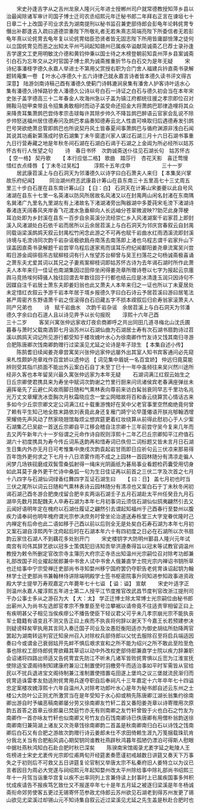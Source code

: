 <!-- { "loadSidebar": true } -->
　　宋史孙逢吉字从之吉州龙泉人隆兴元年进士授郴州司户就常德教授知萍乡县以治最闻除诸军审计司国子博士迁司农丞绍熙元年迁秘书郎二年拜右正言在谏垣七十日章二十上改国子司业求去为湖南提刑以秘书监召兼吏部侍郎会彭龟年论韩侂冑专僭出补郡逢吉入疏曰道德崇重陛下所敬礼者无若朱熹志简端亮陛下所委信者无若彭龟年熹以论侂冑去龟年复以论侂冑绌臣恐贤者皆无固志陛下所用皆庸鄙憸薄之徒何以立国侂冑见而恶之出知太平州丐祠起知赣州已属疾卒谥献简诚斋乙巳荐士录孙逢吉学邃文工吏用明敏沈介德和黄钧仲秉以国士待之木榜登朝前知袁州萍乡县案诚斋引白石为忘年交从之时官国子博士夙为诚斋推重折节与白石交为是年无疑 
　　宋诗纪事潘柽字德久永嘉人举进士不第用父赏授右职为合门舍人福建兵钤直斋书录解题转庵集一卷 【 叶水心序德久十五六诗律己就永嘉言诗者皆本德久读书评文得古深意】 陆游剑南诗稿己酉有潘德久使蓟门诗韩漉涧泉集有潘舍人护客诗叶适水心集有潘德久诗悼路钞舍人潘德久公诗以号白石一诗证之白石与德久初会当在本年宋史张子盖字德高三十二年春金人攻海州急以子盖为镇江府都统往援之孝宗即位召对赐鞍马铠甲束带且令招集勇敢相时而动子盖受命还招金大将萧鹧巴耶律造哩将其众来降贵耳集萧鹧巴尝侍孝宗击球每许其除步帅久不降旨鹧巴醉语云官家会乱说不除步帅怒送福州居住德寿问及鹧巴孝庙奏知德寿云北人性直可唤取归后遇德寿发引鹧巴号哭欲绝萧总管即鹧巴也所说契丹风土皆春夏间事萧鹧巴与循府渊源非浅白石闻其说其功甫新第落成时欤石湖集丁未午窗遣兴家人谋过石湖三月十六日石湖书事重九日行营寿藏之地是年秋冬间石湖在石湖白石谒于石湖之上金阊为所必经所以姑苏怀古有行人怅望之句 
　　诗　春日书怀　次韵诚斋送仆往见石湖长句　姑苏怀古 【 空一格】 契丹歌 
　　【 本行应低二格】 歌曲　踏莎行　杏花天影　喜迁莺慢　惜红衣点绛唇 【 丁未冬过吴松】 
　　淳熙十五年戊申　　　　　　三十一岁 
　　居武康苕溪上与白石洞天为邻潘德久以诗字曰白石萧夫人来归 【 本集吴兴掌故乐府纪闻】 
　　同治湖州府志武康县计筹山在县东南三十五里高七十三丈周五里三十步白石崖在县东南计筹山臼 【 臼：白】 石洞天在计筹山宋姜夔以此自号风渚湖在县东十七里一名英渚以防风所居故名风渚又以在封禺两山闲名封渚在东南隅名巽渚广九里名九里湖左有上渚故名下渚湖渚旁出陶器湖中多菱莼宋毛滂下渚湖诗春渚连天阔春风夹岸香飞花渡水急垂柳向人长远岫分苍翠微波映??助茫此身萍梗耳泊处即为乡封溪在县东一百步自余英溪分流经崇仁乡入风渚湖案千岩家苕上即封溪入风渚湖处白石依千岩而居所以云余居苕溪上与白石洞天为邻庆宫春叙云自封禺同载诣梁溪鹧鸪天叙云封禺松竹闲念此游之不可再也赋千岩曲水红雨洒溪流即封溪诗境与毛滂诗同次韵千岩杂谣极欲扃舟南荡去南荡即上渚也乌程志谓千岩家升山下误盖因直斋书录解题千岩尝宰乌程后遂家焉而误耳乐府纪闻鄱阳姜尧章流寓吴兴尝暇日游金阊徘徊吊古赋柳枝词有行人怅望苏台柳曾与吴王扫落花之句杨诚斋极喜诵之萧东夫尤爱其词以其兄之子妻焉案柳枝词即姑苏怀古诗为去年谒石湖时所作此萧夫人本年来归一佳证也南湖集因过田倅坐闲得姜尧章所赠诗卷以七字为报起云京廛舆马竞扬埃何碍骚人独往回谓去年数往回于行都也结云应是冰清逢玉润只因诗句不因媒自注千岩居士萧东夫即姜妇翁也此又萧夫人本年来归之一证也所以丁未夏居处未定惜红衣叙云予游千岩本年居于壻乡报德久字曰白石诗云予居苕溪曰游曰居笔法甚严周密齐东野语萧千岩之侄滚得白石旧藏五字不损本禊叙后归俞寿翁家滚萧夫人同产兄弟也 
　　诗　赋千岩曲水　次韵千岩杂谣　余居苕溪上与白石洞天为邻潘德久字余曰白石道人且以诗见畀予以长句报贶 
　　淳熙十六年己酉　　　　　　三十二岁 
　　客吴兴寓张仲远家收灯夜俞商卿呼之共出同田几道寻梅北山沈氏圃暮春与萧时父载南酒郭七月诣苏州以石湖仙曲为石湖居士寿有次石湖书扇韵诗过苕溪以鹧鸪天词记所见游行都受知于楼攻媿叶水心为徐南卿作竹友诗又饯其南归寻游合肥陈唐卿次饯南卿韵赠行过梁溪见尤延之论诗是年子琼生 【 本集自述小传】 
　　陈鹄耆旧续闻姜尧章尝寓吴兴张仲远家仲远屡外出其室人知书宾客通问必先窥来札性颇妒尧章戏作百宜娇以遗仲远 【 词见集中眉妩一名百宜娇】 仲远归竟莫能辨则受其指爪损面不能出外云案白石自丁未至丁巳十一年中虽频往来吴兴然川途所经非久客也本年留吴兴最久寓张仲远家为本年无疑 
　　石湖词满江红叙云始生之日丘宗卿使君携具来为寿坐中赋词次韵谢之竹里行厨来问讯诸侯宾老春满座弹丝未遍挥毫先了云避仁风收雨脚日随和气熏林表向尊前来访白髯翁衰同早志千里功名兆光万丈文章耀洗冰壶胸次月秋霜晓应念一堂尘网暗故将百和香云绕算赏心情话古来多如今少丘崇宗卿文定公词满江红十载重游愧好在吴中父老官事里空然痴绝竟何曾了赖有平生知己地全胜末路依刘表竟此身还复雁门踦宁论早蓬僊语开朕兆郇翰洒增荣耀倚先声风动了然家晓翘馆每烦尘想宾筵更着红妆绕算从前得此慰初心于人少案石湖集乙巳吴歈一首送丘宗卿自平江移会稽自注宗卿十三年前尝守吴今复来几年而去又丙午新年六十一岁俗谓之元命作诗自贶则淳熙十二年乙巳丘宗卿知平江府值石湖六十初度携具为寿今传丘词系迭韵再和惜寿词已佚但二词标题又皆未言月日石湖生日集内外亦无月日可考惟集中庚戌次韵袁起岩甘雨即日应祈句云三伏凉来那易得百年饱外更何求之下七月十八日浓雾作雨不成之上园林一首园林随分有清凉走徧人闲梦几场铁砚磨成双鬓雪桑弧射得一绳床光阴画纸为碁局事业看题检药囊受用切身如此耳莫于身外更干忙诗中桑弧一句为生日佳证再以前首之三伏二字及次首之七月十八四字与石湖仙词绿香红舞四字互证石湖生曰 
　　【 曰：日】 盖七月初也时当三伏之尾所以词云日随和气熏林表诗云园林随分有清凉也又案白石于丁未秋冬闲初谒石湖己酉冬游合肥庚戌留合肥辛亥两诣石湖壬子五月石湖赴太平州任癸丑九月石湖卒先数月其配魏夫人卒寿石湖为本年七月初事词云须信石湖仙似鸱夷翩然引去又云闻好语明年定在槐府以石湖仕履证之翩然引去谓起知福州于己酉春行至婺州以腹疾力请奉祠也明年槐府谓光宗参决庶务时曾坐论治道送寿栎堂三大字宠眷优隆时己内禅定有后命也此二语如移于己酉以前以后则全无是处矣白石寿石湖为本年七月初又案石湖自淳熙丙午沈疴起后时在石湖本年六十有四初度之日必在石湖所以次书扇韵云家住石湖人不到藕花多处别开门 
　　宋史楼钥字大防明州鄞县人隆兴元年试南宫有司伟其辞艺欲以冠多士策偶犯旧讳知贡举洪遵奏得旨以冠末等试教官调温州教授为敕令所删定官改宗寺主簿历大府宗正寺丞出知温州光宗嗣位召对除考功郎兼礼部改国子司业擢起居郎兼中书舍人试中书舍人俄兼直学士院光宗内禅诏书钥所草也迁给事中宁宗受禅迁吏部尚书寻知婺州移宁国府罢仍夺职告老侂冑诛诏起钥为翰林学士迁吏部尚书兼翰林侍讲除端明殿学士签书枢密院事升同知进参知政事进资政殿大学士提举万寿观嘉定六年薨年七十七谥 【 谥：谥】 宣献 
　　宋史叶适字正则温州永嘉人擢淳熙五年进士第二人授平江节度推官改武昌节度判官改浙江提刑司干办公事士多从之游召为大 【 大：太】 学正迁博士除太常博士光宗嗣位由秘书郎出蕲州入为尚书左选郎官孝宗不豫羣臣至号泣攀裾以请帝竟不往适责宰相留正曰上有疾明甚父子相见当俟疾瘳公不播告使臣下轻议君父可乎未几孝宗崩光宗不能执丧军士籍籍有语变且不测又告正曰上疾而不执丧将何辞以谢天下今嘉王长若预建参决则疑谤释矣宰执用其言同入奏迁国子司业及汝愚贬衡阳适亦为御史胡纮所劾降两官罢起为湖南转运判官迁知泉州召入对除权兵部侍郎以父忧去服除召至将启兵端适因奏曰今或谓金己衰弱姑开先衅不惧后艰求宣和之所不能为绍兴之所不敢此至险至危事也除权工部侍郎侂冑欲藉其草诏以动中外改权吏部侍郎兼直学士院以疾力辞兼职会诏诸将四路出师适又告侂冑宜先防江不听未几诸军皆败侂冑惧以丘崈为江淮宣抚使除适宝谟阁待制知建康府兼沿江制置使时羽檄旁午而适治事如平时军需皆从官给民以不扰兵退进宝文阁待制兼江淮制置使措置屯田遂上堡坞之议三堡就流民渐归而侂冑适诛雷孝友劾适附侂冑用兵遂夺职自后奉祠凡十三年嘉定十六年卒年七十四谥忠定案楼攻媿淳熙十六年自温州入对除考功郎叶水心是年为秘书郎自述云东州之士楼公大防叶公正则尤所激赏当在是年受知于水心抑或稍先陈唐卿江湖长翁集约徐南卿出游自时予编恶稿南卿屡分劳又徐南卿友竹轩二首又番阳姜尧章以诗寄赠用次原韵五首答之首章云徐郎巢已焚庭竹亦无有则南卿之友竹轩曾毁于火也白石之竹友为南卿作一首亦咏友竹轩也似南卿又号竹友白石饯南卿诗已佚唐卿有用僧朴翁韵送徐南卿南归兼简湖上诸友又次尧章饯徐南卿韵二首盖是秋南卿南归白石以诗饯之饯南卿后白石又有合肥之游故次韵赠行诗云姜郎未仕不求田倚赖生涯九万笺捆载珠玑肯分我北关当有合肥船风调心期契钥同谁教社燕辟秋鸿暮年孤陋仍漂泊可得斯人慰眼中据社燕秋鸿知白石赴合肥时秋已深矣 
　　陈骙南宋馆阁录尤袤字延之毗陵人王佐榜进士宋史尤袤传光宗即位甫两旬开经筵袤奏愿谨初戒越数日讲筵又奏天下万事失之于初则后不可救又五日讲筵复论官制又举唐太宗不私秦府旧人姜特立以为议已言者因目为周必大党遂与祠绍熙元年起知婺州改太平州除给事中除礼部尚书绍熙三年十一月驾当诣重华宫复以疾不出率同列上言兼侍读上封事时上已属疾国事多舛积忧成疾请告不报疾笃乞致仕又不报遂卒年七十是年五月延之被逐归梁溪是年冬杨诚斋衔命郊劳使客五更过无锡寄怀范参政尤侍郎云苏州欲见石湖老到得苏州发更了锡山欲见尤梁溪过却锡山元不知诗集自叙云近过梁溪见尤延之先生盖是秋赴合肥时也 
